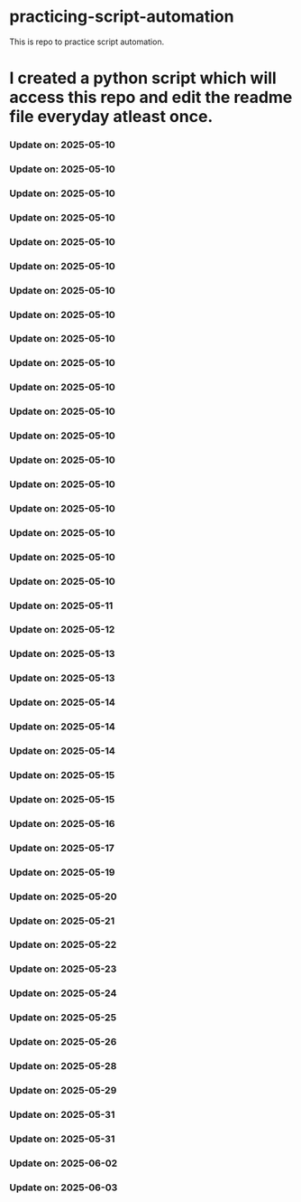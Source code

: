 # practicing-script-automation
This is repo to practice script automation.
# I created a python script which will access this repo and edit the readme file everyday atleast once.

### Update on: 2025-05-10
### Update on: 2025-05-10
### Update on: 2025-05-10
### Update on: 2025-05-10
### Update on: 2025-05-10
### Update on: 2025-05-10
### Update on: 2025-05-10
### Update on: 2025-05-10
### Update on: 2025-05-10
### Update on: 2025-05-10
### Update on: 2025-05-10
### Update on: 2025-05-10
### Update on: 2025-05-10
### Update on: 2025-05-10
### Update on: 2025-05-10
### Update on: 2025-05-10
### Update on: 2025-05-10
### Update on: 2025-05-10
### Update on: 2025-05-10
### Update on: 2025-05-11
### Update on: 2025-05-12
### Update on: 2025-05-13
### Update on: 2025-05-13
### Update on: 2025-05-14
### Update on: 2025-05-14
### Update on: 2025-05-14
### Update on: 2025-05-15
### Update on: 2025-05-15
### Update on: 2025-05-16
### Update on: 2025-05-17
### Update on: 2025-05-19
### Update on: 2025-05-20
### Update on: 2025-05-21
### Update on: 2025-05-22
### Update on: 2025-05-23
### Update on: 2025-05-24
### Update on: 2025-05-25
### Update on: 2025-05-26
### Update on: 2025-05-28
### Update on: 2025-05-29
### Update on: 2025-05-31
### Update on: 2025-05-31
### Update on: 2025-06-02
### Update on: 2025-06-03